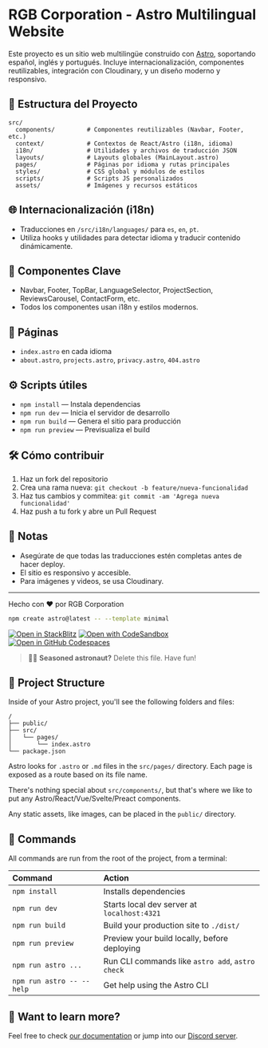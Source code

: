 # RGB Corporation - Astro Multilingual Website

Este proyecto es un sitio web multilingüe construido con [Astro](https://astro.build/), soportando español, inglés y portugués. Incluye internacionalización, componentes reutilizables, integración con Cloudinary, y un diseño moderno y responsivo.

## 🚀 Estructura del Proyecto

```
src/
  components/         # Componentes reutilizables (Navbar, Footer, etc.)
  context/            # Contextos de React/Astro (i18n, idioma)
  i18n/               # Utilidades y archivos de traducción JSON
  layouts/            # Layouts globales (MainLayout.astro)
  pages/              # Páginas por idioma y rutas principales
  styles/             # CSS global y módulos de estilos
  scripts/            # Scripts JS personalizados
  assets/             # Imágenes y recursos estáticos
```

## 🌐 Internacionalización (i18n)
- Traducciones en `/src/i18n/languages/` para `es`, `en`, `pt`.
- Utiliza hooks y utilidades para detectar idioma y traducir contenido dinámicamente.

## 🧩 Componentes Clave
- Navbar, Footer, TopBar, LanguageSelector, ProjectSection, ReviewsCarousel, ContactForm, etc.
- Todos los componentes usan i18n y estilos modernos.

## 📄 Páginas
- `index.astro` en cada idioma
- `about.astro`, `projects.astro`, `privacy.astro`, `404.astro`

## ⚙️ Scripts útiles
- `npm install` — Instala dependencias
- `npm run dev` — Inicia el servidor de desarrollo
- `npm run build` — Genera el sitio para producción
- `npm run preview` — Previsualiza el build

## 🛠️ Cómo contribuir
1. Haz un fork del repositorio
2. Crea una rama nueva: `git checkout -b feature/nueva-funcionalidad`
3. Haz tus cambios y commitea: `git commit -am 'Agrega nueva funcionalidad'`
4. Haz push a tu fork y abre un Pull Request

## 📝 Notas
- Asegúrate de que todas las traducciones estén completas antes de hacer deploy.
- El sitio es responsivo y accesible.
- Para imágenes y videos, se usa Cloudinary.

---

Hecho con ❤️ por RGB Corporation

```sh
npm create astro@latest -- --template minimal
```

[![Open in StackBlitz](https://developer.stackblitz.com/img/open_in_stackblitz.svg)](https://stackblitz.com/github/withastro/astro/tree/latest/examples/minimal)
[![Open with CodeSandbox](https://assets.codesandbox.io/github/button-edit-lime.svg)](https://codesandbox.io/p/sandbox/github/withastro/astro/tree/latest/examples/minimal)
[![Open in GitHub Codespaces](https://github.com/codespaces/badge.svg)](https://codespaces.new/withastro/astro?devcontainer_path=.devcontainer/minimal/devcontainer.json)

> 🧑‍🚀 **Seasoned astronaut?** Delete this file. Have fun!

## 🚀 Project Structure

Inside of your Astro project, you'll see the following folders and files:

```text
/
├── public/
├── src/
│   └── pages/
│       └── index.astro
└── package.json
```

Astro looks for `.astro` or `.md` files in the `src/pages/` directory. Each page is exposed as a route based on its file name.

There's nothing special about `src/components/`, but that's where we like to put any Astro/React/Vue/Svelte/Preact components.

Any static assets, like images, can be placed in the `public/` directory.

## 🧞 Commands

All commands are run from the root of the project, from a terminal:

| Command                   | Action                                           |
| :------------------------ | :----------------------------------------------- |
| `npm install`             | Installs dependencies                            |
| `npm run dev`             | Starts local dev server at `localhost:4321`      |
| `npm run build`           | Build your production site to `./dist/`          |
| `npm run preview`         | Preview your build locally, before deploying     |
| `npm run astro ...`       | Run CLI commands like `astro add`, `astro check` |
| `npm run astro -- --help` | Get help using the Astro CLI                     |

## 👀 Want to learn more?

Feel free to check [our documentation](https://docs.astro.build) or jump into our [Discord server](https://astro.build/chat).
